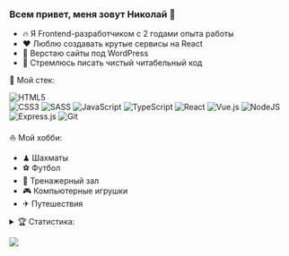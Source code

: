 ### Всем привет, меня зовут Николай 👋

- 🔥 Я Frontend-разработчиком с 2 годами опыта работы
- ❤️ Люблю создавать крутые сервисы на React
- 🎨 Верстаю сайты под WordPress
- 🎯 Стремлюсь писать чистый читабельный код


🔨 Мой стек:

![HTML5](https://img.shields.io/badge/html5-%23E34F26.svg?style=for-the-badge&logo=html5&logoColor=white)	
![CSS3](https://img.shields.io/badge/css3-%231572B6.svg?style=for-the-badge&logo=css3&logoColor=white)
![SASS](https://img.shields.io/badge/SASS-hotpink.svg?style=for-the-badge&logo=SASS&logoColor=white)
![JavaScript](https://img.shields.io/badge/javascript-%23323330.svg?style=for-the-badge&logo=javascript&logoColor=%23F7DF1E)
![TypeScript](https://img.shields.io/badge/typescript-%23007ACC.svg?style=for-the-badge&logo=typescript&logoColor=white)
![React](https://img.shields.io/badge/react-%2320232a.svg?style=for-the-badge&logo=react&logoColor=%2361DAFB)
![Vue.js](https://img.shields.io/badge/vuejs-%2335495e.svg?style=for-the-badge&logo=vuedotjs&logoColor=%234FC08D)
![NodeJS](https://img.shields.io/badge/node.js-6DA55F?style=for-the-badge&logo=node.js&logoColor=white)
![Express.js](https://img.shields.io/badge/express.js-%23404d59.svg?style=for-the-badge&logo=express&logoColor=%2361DAFB)
![Git](https://img.shields.io/badge/git-%23F05033.svg?style=for-the-badge&logo=git&logoColor=white)


⛵ Мой хобби:
- ♟ Шахматы
- ⚽ Футбол
- 💪 Тренажерный зал
- 🎮 Компьютерные игрушки
- ✈ Путешествия



<details>
<summary>🏆 Cтатистика:</summary>
  <br>

[![GitHub Streak](http://github-readme-streak-stats.herokuapp.com?user=NikolayDimitriev&theme=tokyonight-duo&mode=weekly&hide_longest_streak=true)](https://git.io/streak-stats)

[![Anurag's GitHub stats](https://github-readme-stats.vercel.app/api?username=NikolayDimitriev&theme=tokyonight)](https://github.com/anuraghazra/github-readme-stats)


</details>

![](https://komarev.com/ghpvc/?username=NikolayDimitriev)
